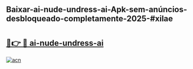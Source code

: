 ## Baixar-ai-nude-undress-ai-Apk-sem-anúncios-desbloqueado-completamente-2025-#xilae

# <h2><a href="https://ainizakaria.my?title=ai-nude-undress-ai&ref=20M">🔗👉 🔴 ai-nude-undress-ai</a></h2>

[![acn](https://github.com/user-attachments/assets/0f9c940e-d8b0-45ae-aac7-cd30a18b3e1c)](https://ainizakaria.my?title=ai-nude-undress-ai&ref=20M)

